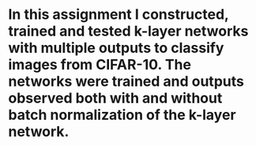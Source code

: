 # In this assignment I constructed, trained and tested k-layer networks with multiple outputs to classify images from CIFAR-10. The networks were trained and outputs observed both with and without batch normalization of the k-layer network.
